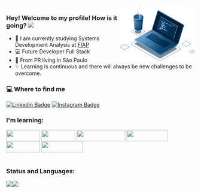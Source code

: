<img align="right" src="./imagem/home-notebook.png" width="200"/>

### Hey! Welcome to my profile! How is it going? <img src=https://github.com/TheDudeThatCode/TheDudeThatCode/blob/master/Assets/Hi.gif width="25">

- 🚀 I am currently studying Systems Development Analysis at [FIAP](https://www.fiap.com.br/)
- 💻  Future Developer Full Stack
- 📍 From PR living in São Paulo
- ✨ Learning is continuous and there will always be new challenges to be overcome.

### 💻 Where to find me
[![Linkedin Badge](https://img.shields.io/badge/-LinkedIn-blue?style=flat-square&logo=Linkedin&logoColor=white&link=https://www.linkedin.com/in/markomaciell/)](https://www.linkedin.com/in/markomaciell/) [
![Instagram Badge](https://img.shields.io/badge/-Instagram-FF0000?style=flat-square&logo=Instagram&logoColor=white&link=https://www.instagram.com/maciel_marko/)
](https://www.instagram.com/maciel_marko/) 

### I'm learning:
<div style="display: inline_block" width="auto" height="auto">
  <img align="center" height="30" width="90" src="https://img.shields.io/badge/HTML5-ED8B00?style=for-the-badge&logo=html5&logoColor=white">
  <img align="center" height="30" width="90" src="https://img.shields.io/badge/CSS3-1572B6?style=for-the-badge&logo=css3&logoColor=white">
  <img align="center" height="30" width="130" src="https://img.shields.io/badge/JavaScript-e8f722?style=for-the-badge&logo=javascript&logoColor=black">
  <img align="center" height="30" width="110" src="https://img.shields.io/badge/Bootstrap-0c8b01?style=for-the-badge&logo=bootstrap&logoColor=white">
  <img align="center" height="30" width="90" src="https://img.shields.io/badge/Java-E34F26?style=for-the-badge&logo=java&logoColor=white">
  <img align="center" height="30" width="110" src="https://img.shields.io/badge/Python-030fb8?style=for-the-badge&logo=python&logoColor=white">
</div>
<br> 

### Status and Languages:
<img height="150em" src="https://github-readme-status.vercel.app/api?username=Marcos26-tech&show_icons=true&theme=dracula"/><img height="150em" src="https://github-readme-status.vercel.app/api/top-langs/?username=Marcos26-tech&layout=compact&theme=dracula"/>
